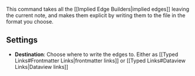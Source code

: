 This command takes all the [[Implied Edge Builders|implied edges]] leaving the current note, and makes them explicit by writing them to the file in the format you choose.

## Settings

- **Destination**: Choose where to write the edges to. Either as [[Typed Links#Frontmatter Links|frontmatter links]] or [[Typed Links#Dataview Links|Dataview links]]
